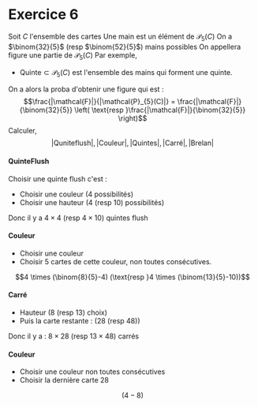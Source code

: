 # Exercice 6
Soit $C$ l'ensemble des cartes
Une main est un élément de $\mathcal{P}_{5}(C)$
On a $\binom{32}{5}$ (resp $\binom{52}{5}$) mains possibles
On appellera figure une partie de $\mathcal{P}_{5}(C)$
Par exemple,
- $\text{Quinte} \subset \mathcal{P}_{5}(C)$ est l'ensemble des mains qui forment une quinte. 

On a alors la proba d'obtenir une figure qui est : 
$$\frac{|\mathcal{F}|}{|\mathcal{P}_{5}(C)|} = \frac{|\mathcal{F}|}{\binom{32}{5}} \left( \text{resp }\frac{|\mathcal{F}|}{\binom{32}{5}} \right)$$
Calculer, 
$$|\text{Quniteflush}|, |\text{Couleur}|, |\text{Quintes}|, |\text{Carré}|, |\text{Brelan}|$$

#### QuinteFlush
Choisir une quinte flush c'est : 
- Choisir une couleur ($4$ possibilités)
- Choisir une hauteur ($4$ (resp $10$) possibilités)

Donc il y a $4 \times 4$ (resp $4 \times 10$) quintes flush

#### Couleur
- Choisir une couleur
- Choisir $5$ cartes de cette couleur, non toutes consécutives. 

$$4 \times (\binom{8}{5}-4) (\text{resp }4 \times (\binom{13}{5}-10))$$

#### Carré
- Hauteur ($8$ (resp $13$) choix)
- Puis la carte restante : ($28$ (resp $48$))

Donc il y a : $8\times 28$ (resp $13\times 48$) carrés

#### Couleur
- Choisir une couleur non toutes consécutives 
- Choisir la dernière carte $28$


$$(4-8)$$
